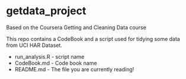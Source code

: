 # getdata_project
Based on the Coursera Getting and Cleaning Data course

This repo contains a CodeBook and a script used for tidying some data from UCI HAR Dataset.

* run_analysis.R - script name
* CodeBook.md - Code book name
* README.md - The file you are currently reading!
